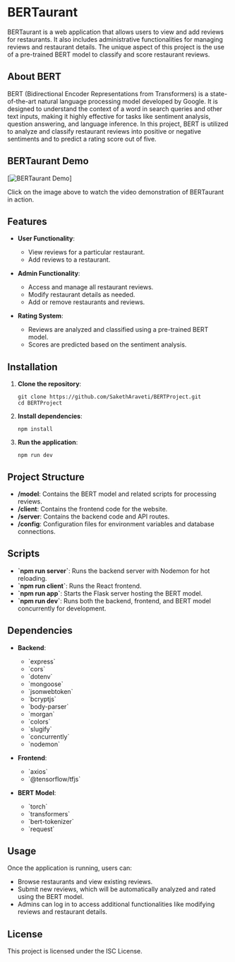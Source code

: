 
# BERTaurant

BERTaurant is a web application that allows users to view and add reviews for restaurants. It also includes administrative functionalities for managing reviews and restaurant details. The unique aspect of this project is the use of a pre-trained BERT model to classify and score restaurant reviews.

## About BERT

BERT (Bidirectional Encoder Representations from Transformers) is a state-of-the-art natural language processing model developed by Google. It is designed to understand the context of a word in search queries and other text inputs, making it highly effective for tasks like sentiment analysis, question answering, and language inference. In this project, BERT is utilized to analyze and classify restaurant reviews into positive or negative sentiments and to predict a rating score out of five.

## BERTaurant Demo

[![BERTaurant Demo](https://drive.google.com/file/d/1SQvG3otTPLmqEKzXXDtzlcv4wUzJCN85/preview)]

Click on the image above to watch the video demonstration of BERTaurant in action.

## Features

- **User Functionality**: 
  - View reviews for a particular restaurant.
  - Add reviews to a restaurant.
  
- **Admin Functionality**: 
  - Access and manage all restaurant reviews.
  - Modify restaurant details as needed.
  - Add or remove restaurants and reviews.

- **Rating System**: 
  - Reviews are analyzed and classified using a pre-trained BERT model.
  - Scores are predicted based on the sentiment analysis.

## Installation

1. **Clone the repository**:
   ```
   git clone https://github.com/SakethAraveti/BERTProject.git
   cd BERTProject
   ```

2. **Install dependencies**:
   ```
   npm install
   ```

3. **Run the application**:
   ```
   npm run dev
   ```

## Project Structure

- **/model**: Contains the BERT model and related scripts for processing reviews.
- **/client**: Contains the frontend code for the website.
- **/server**: Contains the backend code and API routes.
- **/config**: Configuration files for environment variables and database connections.

## Scripts

- **\`npm run server\`**: Runs the backend server with Nodemon for hot reloading.
- **\`npm run client\`**: Runs the React frontend.
- **\`npm run app\`**: Starts the Flask server hosting the BERT model.
- **\`npm run dev\`**: Runs both the backend, frontend, and BERT model concurrently for development.

## Dependencies

- **Backend**:
  - \`express\`
  - \`cors\`
  - \`dotenv\`
  - \`mongoose\`
  - \`jsonwebtoken\`
  - \`bcryptjs\`
  - \`body-parser\`
  - \`morgan\`
  - \`colors\`
  - \`slugify\`
  - \`concurrently\`
  - \`nodemon\`

- **Frontend**:
  - \`axios\`
  - \`@tensorflow/tfjs\`

- **BERT Model**:
  - \`torch\`
  - \`transformers\`
  - \`bert-tokenizer\`
  - \`request\`

## Usage

Once the application is running, users can:
- Browse restaurants and view existing reviews.
- Submit new reviews, which will be automatically analyzed and rated using the BERT model.
- Admins can log in to access additional functionalities like modifying reviews and restaurant details.

## License

This project is licensed under the ISC License.
